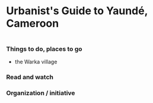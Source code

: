 # Urbanist's Guide to Yaundé, Cameroon

![]()

### Things to do, places to go

- the Warka village

### Read and watch

### Organization / initiative
